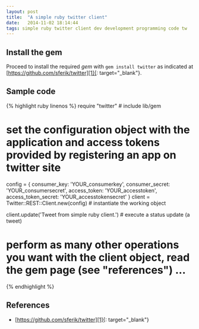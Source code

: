 ```yaml
---
layout: post
title:  "A simple ruby twitter client"
date:   2014-11-02 18:14:44
tags: simple ruby twitter client dev development programming code tw
---
```




## Install the gem
Proceed to install the required *gem* with `gem install twitter` as indicated at [https://github.com/sferik/twitter][1]{: target="_blank"}.


## Sample code
{% highlight ruby linenos %}
require "twitter" # include lib/gem

# set the configuration object with the application and access tokens provided by registering an app on twitter site
config = {
  consumer_key: 'YOUR_consumerkey', 
  consumer_secret: 'YOUR_consumersecret', 
  access_token: 'YOUR_accesstoken', 
  access_token_secret: 'YOUR_accesstokensecret'
}
client = Twitter::REST::Client.new(config) # instantiate the working object

client.update('Tweet from simple ruby client.') # execute a status update (a tweet)
# perform as many other operations you want with the client object, read the gem page (see "references") ...
{% endhighlight %}


## References
* [https://github.com/sferik/twitter][1]{: target="_blank"}



[1]: https://github.com/sferik/twitter
